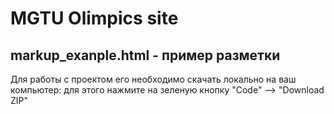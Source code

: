 # MGTU Olimpics site

## markup_exanple.html - пример разметки

Для работы с проектом его необходимо скачать локально на ваш компьютер: для этого нажмите на зеленую кнопку "Code" --> "Download ZIP"
